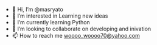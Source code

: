 - 👋 Hi, I’m @masryato
- 👀 I’m interested in Learning new ideas
- 🌱 I’m currently learning Python
- 💞️ I’m looking to collaborate on developing and inivation
- 📫 How to reach me woooo_woooo70@yahoo.com

<!---
masryato/masryato is a ✨ special ✨ repository because its `README.md` (this file) appears on your GitHub profile.
You can click the Preview link to take a look at your changes.
--->
